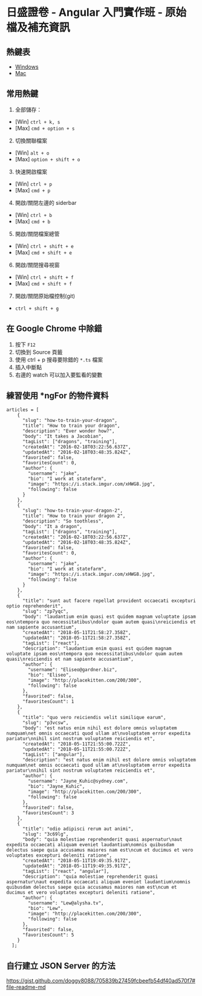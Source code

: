 # 日盛證卷 - Angular 入門實作班 - 原始檔及補充資訊

## 熱鍵表

- [Windows](https://code.visualstudio.com/shortcuts/keyboard-shortcuts-windows.pdf)
- [Mac](https://code.visualstudio.com/shortcuts/keyboard-shortcuts-macos.pdf)

## 常用熱鍵

1. 全部儲存： 
- [Win] `ctrl + k, s`
- [Max] `cmd + option + s`
2. 切換關聯檔案
- [Win] `alt + o`
- [Max] `option + shift + o`
3. 快速開啟檔案
- [Win] `ctrl + p`
- [Max] `cmd + p`
4. 開啟/關閉左邊的 siderbar
- [Win] `ctrl + b`
- [Max] `cmd + b`
5. 開啟/關閉檔案總管
- [Win] `ctrl + shift + e`
- [Max] `cmd + shift + e`
6. 開啟/關閉搜尋視窗
- [Win] `ctrl + shift + f`
- [Max] `cmd + shift + f`
7. 開啟/關閉原始檔控制(git)
- `ctrl + shift + g`

## 在 Google Chrome 中除錯

1. 按下 `F12`
2. 切換到 Source 頁籤
3. 使用 ctrl + p 搜尋要除錯的 `*.ts` 檔案
4. 插入中斷點
5. 右邊的 watch 可以加入要監看的變數

## 練習使用 *ngFor 的物件資料

```
articles = [
    {
      "slug": "how-to-train-your-dragon",
      "title": "How to train your dragon",
      "description": "Ever wonder how?",
      "body": "It takes a Jacobian",
      "tagList": ["dragons", "training"],
      "createdAt": "2016-02-18T03:22:56.637Z",
      "updatedAt": "2016-02-18T03:48:35.824Z",
      "favorited": false,
      "favoritesCount": 0,
      "author": {
        "username": "jake",
        "bio": "I work at statefarm",
        "image": "https://i.stack.imgur.com/xHWG8.jpg",
        "following": false
      }
    },
    {
      "slug": "how-to-train-your-dragon-2",
      "title": "How to train your dragon 2",
      "description": "So toothless",
      "body": "It a dragon",
      "tagList": ["dragons", "training"],
      "createdAt": "2016-02-18T03:22:56.637Z",
      "updatedAt": "2016-02-18T03:48:35.824Z",
      "favorited": false,
      "favoritesCount": 0,
      "author": {
        "username": "jake",
        "bio": "I work at statefarm",
        "image": "https://i.stack.imgur.com/xHWG8.jpg",
        "following": false
      }
    },
    {
      "title": "sunt aut facere repellat provident occaecati excepturi optio reprehenderit",
      "slug": "zp7yqc",
      "body": "laudantium enim quasi est quidem magnam voluptate ipsam eos\ntempora quo necessitatibus\ndolor quam autem quasi\nreiciendis et nam sapiente accusantium",
      "createdAt": "2018-05-11T21:58:27.358Z",
      "updatedAt": "2018-05-11T21:58:27.358Z",
      "tagList": ["react"],
      "description": "laudantium enim quasi est quidem magnam voluptate ipsam eos\ntempora quo necessitatibus\ndolor quam autem quasi\nreiciendis et nam sapiente accusantium",
      "author": {
        "username": "Eliseo@gardner.biz",
        "bio": "Eliseo",
        "image": "http://placekitten.com/200/300",
        "following": false
      },
      "favorited": false,
      "favoritesCount": 1
    },
    {
      "title": "quo vero reiciendis velit similique earum",
      "slug": "p3vcsw",
      "body": "est natus enim nihil est dolore omnis voluptatem numquam\net omnis occaecati quod ullam at\nvoluptatem error expedita pariatur\nnihil sint nostrum voluptatem reiciendis et",
      "createdAt": "2018-05-11T21:55:00.722Z",
      "updatedAt": "2018-05-11T21:55:00.722Z",
      "tagList": ["angular"],
      "description": "est natus enim nihil est dolore omnis voluptatem numquam\net omnis occaecati quod ullam at\nvoluptatem error expedita pariatur\nnihil sint nostrum voluptatem reiciendis et",
      "author": {
        "username": "Jayne_Kuhic@sydney.com",
        "bio": "Jayne_Kuhic",
        "image": "http://placekitten.com/200/300",
        "following": false
      },
      "favorited": false,
      "favoritesCount": 3
    },
    {
      "title": "odio adipisci rerum aut animi",
      "slug": "3c69lg",
      "body": "quia molestiae reprehenderit quasi aspernatur\naut expedita occaecati aliquam eveniet laudantium\nomnis quibusdam delectus saepe quia accusamus maiores nam est\ncum et ducimus et vero voluptates excepturi deleniti ratione",
      "createdAt": "2018-05-11T19:49:35.917Z",
      "updatedAt": "2018-05-11T19:49:35.917Z",
      "tagList": ["react", "angular"],
      "description": "quia molestiae reprehenderit quasi aspernatur\naut expedita occaecati aliquam eveniet laudantium\nomnis quibusdam delectus saepe quia accusamus maiores nam est\ncum et ducimus et vero voluptates excepturi deleniti ratione",
      "author": {
        "username": "Lew@alysha.tv",
        "bio": "Lew",
        "image": "http://placekitten.com/200/300",
        "following": false
      },
      "favorited": false,
      "favoritesCount": 5
    }
  ];
```

## 自行建立 JSON Server 的方法

https://gist.github.com/doggy8088/705839b27459fcbeefb54df40ad570f7#file-readme-md
